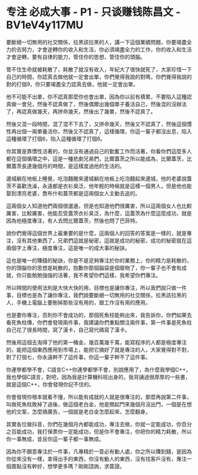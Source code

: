 # 专注 必成大事 - P1 - 只谈赚钱陈昌文 - BV1eV4y117MU

要斷絕一切無用的社交關係，拉黑該拉黑的人，講一下這個業績問題，你要竭盡全力的去努力，才會逆轉你的收入和生活，你必須竭盡全力的工作，你的收入和生活才會逆轉，要有自律的能力，管住你的思想，管住你的頭腦。

管不住生命就被耗散了，耗散了就沒有收入，年紀大了很快就死了，大家珍惜一下自己的時間，你認真去做他就一定會出單，你們覺得我說的對嗎，你們覺得我說的對的打個9，你只要竭盡全力認真去做，他就一定會出單。

他不可能不出單，你不認真那麼你也會出單，因為你以前有積累，不要陷入這種認真做一會兒，然後不認真做了，然後偶爾出幾個單子養活自己，然後混的沒辦法了，再認真做幾天，再拼命幾天，然後出了幾單，然後不認真了。

然後又混一段時間，混了混不下去了，又拼命幾天，然後又不認真了，然後這個慣性再出個一兩單養活你，然後又不認真了，這樣循環，你這一輩子都沒出息，陷入這種循環了打個6，陷入這種循環了打個6。

你其實是靠慣性活著的，你並沒有通過自己的勤奮工作而活著，你看你們這麼多人都在這個循環之中，這是一種悲劇兄弟們，比爾蓋茨之所以能成為，比爾蓋茨，比爾蓋茨長達幾個月的時間，是這樣度過他的生活的。

邊城躺在地板上睡覺，吃泡麵醒來邊城躺在地板上吃泡麵起來邊城，他的老婆說蓋茨不喜歡洗澡，永遠都是衣衫臭泛，他年輕的時候就是這樣一個男人，但是他也能娶到漂亮老婆，喬布什和蓋茨都是這兩個女人主動去追的。

這兩個女人知道他們兩個很邋遢，但是也知道他們很厲害，所以這兩個女人也比較厲害，比較厲害，他能忍受蓋茨衣衫臭泛，為什麼，這蓋茨為什麼這麼成功，就是因為他極度專注，有人去問比爾蓋茨，然後也問了巴菲特。

說你們覺得這個世界上最重要的是什麼，這兩個人的回答的答案是一樣的，就是專注，沒有其他東西了，兄弟們這就是秘密，這就是成功的秘密，成功的秘密就在這兩個字上專注，極度專注，這是唯一的成大事的秘訣。

這也是唯一的賺錢的秘訣，你是不是足夠專注於你的業務上，你的精力是耗散的，你的頭腦你的思想是耗散的，抱歉你那個腦袋是個廢物了，你一輩子也不會有成就，你只能勉勉強強的活著，我不希望你們這樣，我希望你們專注。

所以時間的使用法則是大快大快的用，目標也是讓你專注，所以我們說只做一件事，目標也是為了讓你專注，我們說要斷絕一切無用的社交關係，拉黑該拉黑的人，手機上電腦上要刪掉那些沒有用的，跟工作沒有用的應用。

也是要你專注，否則你不會成功的，那個死魚柱能夠出來，我告訴你，你們如果去看死魚柱傳，你們會發現兩件事，我建議你們重點關注兩件事，第一件事是死魚柱自己花了很長時間，寫了漢卡，自己寫代碼寫了漢卡。

然後用這個去淘得了他的第一桶金，幾百萬幾千萬，能寫程序的人都是極度專注的，能把這個東西應用到市場上，能把它搞好了就是專注的人，大家覺得對不對，對了打個七，你永遠幹不了這件事，你這一輩子幹不了這件事。

你連學都學不會，C語言C++你連學都學不會，別說應用了，為什麼我學個C++，我也學個C語言，對吧，因為我是計算機科班出身的，我背誦過很厚厚的一些書，就是這個C++，你會發現你記不住的。

你會發現你根本就看不懂，所以能有成就的人就是很專注的，那麼再說第二件事，叫做死魚柱敗掉了過後，做這個老白金，他是關起門來幾個月沒出門，一個是在想他的文案，怎麼搞廣告，一個就是老白金怎麼起來，怎麼翻身。

其實各位做抖音，你們在幾個月內都能成功，專注去做，你就一定能成功，你百分之百能成功，我打保票你一定能成功，但是你不會專注，你把你的精力耗散，所以你一事無成，並且你這一輩子都一事無成。

因為你不願意專注於一件事，凡專精於一意必有動人處，你之所以賺到錢，是因為你從來沒有一樣，拿得出手的東西，你沒有動人的東西，沒有找客戶沒有，專注一個賣點沒有幹好，想學更多嗎？剛剛諮詢，求簽證。

